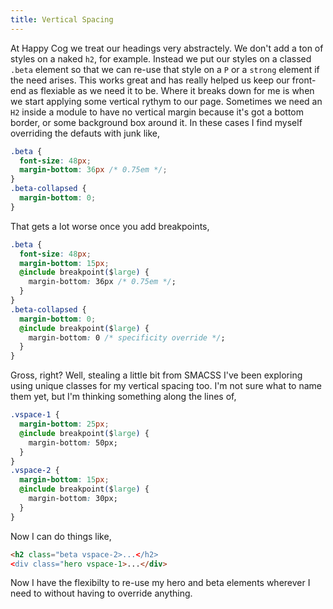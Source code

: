 ```yaml
---
title: Vertical Spacing
---
```


At Happy Cog we treat our headings very abstractely. We don't add a ton of styles on a naked `h2`, for example. Instead we put our styles on a classed `.beta` element so that we can re-use that style on a `P` or a `strong` element if the need arises. This works great and has really helped us keep our front-end as flexiable as we need it to be. Where it breaks down for me is when we start applying some vertical rythym to our page. Sometimes we need an `H2` inside a module to have no vertical margin because it's got a bottom border, or some background box around it. In these cases I find myself overriding the defauts with junk like,

```css
.beta {
  font-size: 48px;
  margin-bottom: 36px /* 0.75em */;
}
.beta-collapsed {
  margin-bottom: 0;
}
```

That gets a lot worse once you add breakpoints,

```css
.beta {
  font-size: 48px;
  margin-bottom: 15px;
  @include breakpoint($large) {
    margin-bottom: 36px /* 0.75em */;
  }
}
.beta-collapsed {
  margin-bottom: 0;
  @include breakpoint($large) {
    margin-bottom: 0 /* specificity override */;
  }
}
```

Gross, right? Well, stealing a little bit from SMACSS I've been exploring using unique classes for my vertical spacing too. I'm not sure what to name them yet, but I'm thinking something along the lines of,

```css
.vspace-1 {
  margin-bottom: 25px;
  @include breakpoint($large) {
    margin-bottom: 50px;
  }
}
.vspace-2 {
  margin-bottom: 15px;
  @include breakpoint($large) {
    margin-bottom: 30px;
  }
}
```

Now I can do things like,

```html
<h2 class="beta vspace-2>...</h2>
<div class="hero vspace-1>...</div>
```

Now I have the flexibilty to re-use my hero and beta elements wherever I need to without having to override anything.

